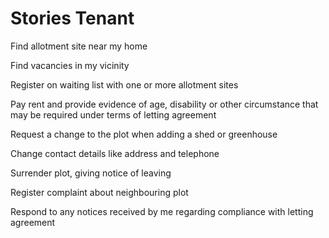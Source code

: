 # Stories Tenant

Find allotment site near my home

Find vacancies in my vicinity

Register on waiting list with one or more allotment sites

Pay rent and provide evidence of age, disability or other circumstance that may be required under terms of letting agreement

Request a change to the plot when adding a shed or greenhouse

Change contact details like address and telephone

Surrender plot, giving notice of leaving

Register complaint about neighbouring plot

Respond to any notices received by me regarding compliance with letting agreement

